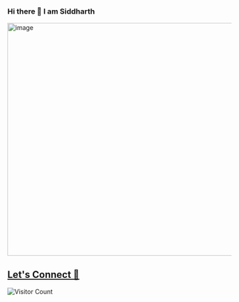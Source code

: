### Hi there 👋 I am Siddharth


<img width="523" alt="image" src="https://user-images.githubusercontent.com/66620788/180738137-1a34f8b5-1235-492b-996e-b8236b28294b.png">

## [Let's Connect 🚀](https://shor.by/EpUD)

![Visitor Count](https://profile-counter.glitch.me/siddharth-sable/count.svg)


